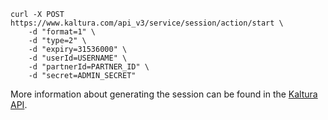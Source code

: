 ```
curl -X POST https://www.kaltura.com/api_v3/service/session/action/start \
    -d "format=1" \
    -d "type=2" \
    -d "expiry=31536000" \
    -d "userId=USERNAME" \
    -d "partnerId=PARTNER_ID" \
    -d "secret=ADMIN_SECRET"
```

More information about generating the session can be found in the [Kaltura API](https://developer.kaltura.com/api-docs/Generate_API_Sessions/session/session_start).